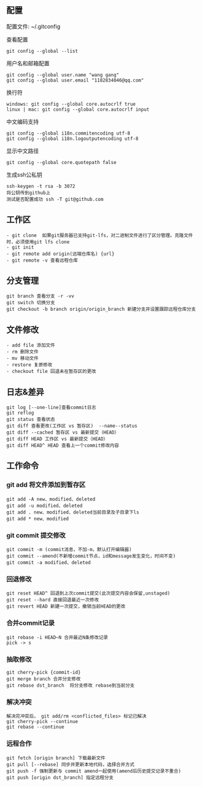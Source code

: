 

## 配置

配置文件: ~/.gitconfig  

查看配置
```
git config --global --list
```

用户名和邮箱配置  
```
git config --global user.name "wang gang"  
git config --global user.email "1182834046@qq.com"  
```

换行符  
```
windows: git config --global core.autocrlf true  
linux | mac: git config --global core.autocrlf input  
```

中文编码支持  
```
git config --global i18n.commitencoding utf-8  
git config --global i18n.logoutputencoding utf-8  
```
 
显示中文路径    
```
git config --global core.quotepath false  
```

生成ssh公私钥  
```
ssh-keygen -t rsa -b 3072
将公钥传到github上
测试是否配置成功 ssh -T git@github.com  
```

## 工作区
```
- git clone  如果git服务器已支持git-lfs，对二进制文件进行了区分管理。克隆文件时，必须使用git lfs clone
- git init
- git remote add origin(远端仓库名) {url}
- git remote -v 查看远程仓库
```

## 分支管理  
```
git branch 查看分支 -r -vv
git switch 切换分支  
git checkout -b branch origin/origin_branch 新建分支并设置跟踪远程仓库分支
```

## 文件修改 
```
- add file 添加文件  
- rm 删除文件  
- mv 移动文件  
- restore 复原修改
- checkout file 回退未在暂存区的更改
```

## 日志&差异
```
git log [--one-line]查看commit日志
git reflog
git status 查看状态  
git diff 查看更改(工作区 vs 暂存区)  --name--status
git diff --cached 暂存区 vs 最新提交（HEAD）
git diff HEAD 工作区 vs 最新提交（HEAD）
git diff HEAD^ HEAD 查看上一个commit修改内容
```

## 工作命令 

### git add 将文件添加到暂存区
```
git add -A new、modified、deleted
git add -u modified、deleted
git add . new、modified、deleted当前目录及子目录下ls
git add * new、modified
```

### git commit 提交修改
```
git commit -m (commit消息，不加-m，默认打开编辑器)
git commit --amend(不新增commit节点，id和message发生变化，时间不变) 
git commit -a modified、deleted
```

### 回退修改
```
git reset HEAD^ 回退到上次commit提交(此次提交内容会保留,unstaged)
git reset --hard 直接回退最近一次修改
git revert HEAD 新建一次提交，撤销当前HEAD的更改  
```

### 合并commit记录
```
git rebase -i HEAD~N 合并最近N条修改记录
pick -> s
```

### 抽取修改
```
git cherry-pick {commit-id}
git merge branch 合并分支修改 
git rebase dst_branch  将分支修改 rebase到当前分支
```

### 解决冲突
```
解决完冲突后， git add/rm <conflicted_files> 标记已解决
git cherry-pick --continue
git rebase --continue
```

### 远程合作
```
git fetch [origin branch] 下载最新文件  
git pull [--rebase] 同步并更新本地代码，选择合并方式
git push -f 强制更新与 commit amend一起使用(amend后历史提交记录不重合)
git push [origin dst_branch] 指定远程分支
```  
